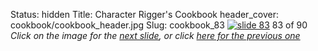 Status: hidden
Title: Character Rigger's Cookbook
header_cover: cookbook/cookbook_header.jpg
Slug: cookbook_83
[![slide 83](https://dl.dropboxusercontent.com/u/2977490/presentations/cookbook/img83.jpg)](cookbook_84)
83 of 90
_Click on the image for the [next slide](cookbook_84), or click [here for the previous one](cookbook_82)_

